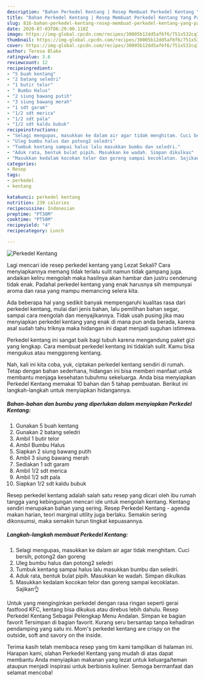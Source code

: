 ```yaml
---
description: "Bahan Perkedel Kentang | Resep Membuat Perkedel Kentang Yang Paling Enak"
title: "Bahan Perkedel Kentang | Resep Membuat Perkedel Kentang Yang Paling Enak"
slug: 816-bahan-perkedel-kentang-resep-membuat-perkedel-kentang-yang-paling-enak
date: 2020-07-03T06:29:00.118Z
image: https://img-global.cpcdn.com/recipes/30005b12dd5af6f6/751x532cq70/perkedel-kentang-foto-resep-utama.jpg
thumbnail: https://img-global.cpcdn.com/recipes/30005b12dd5af6f6/751x532cq70/perkedel-kentang-foto-resep-utama.jpg
cover: https://img-global.cpcdn.com/recipes/30005b12dd5af6f6/751x532cq70/perkedel-kentang-foto-resep-utama.jpg
author: Teresa Blake
ratingvalue: 3.6
reviewcount: 12
recipeingredient:
- "5 buah kentang"
- "2 batang seledri"
- "1 butir telor"
- " Bumbu Halus"
- "2 siung bawang putih"
- "3 siung bawang merah"
- "1 sdt garam"
- "1/2 sdt merica"
- "1/2 sdt pala"
- "1/2 sdt kaldu bubuk"
recipeinstructions:
- "Selagi mengupas, masukkan ke dalam air agar tidak menghitam. Cuci bersih, potong2 dan goreng"
- "Uleg bumbu halus dan potong2 seledri"
- "Tumbuk kentang sampai halus lalu masukkan bumbu dan seledri."
- "Aduk rata, bentuk bulat pipih. Masukkan ke wadah. Simpan dikulkas"
- "Masukkan kedalam kocokan telor dan goreng sampai kecoklatan. Sajikan👌"
categories:
- Resep
tags:
- perkedel
- kentang

katakunci: perkedel kentang 
nutrition: 239 calories
recipecuisine: Indonesian
preptime: "PT38M"
cooktime: "PT50M"
recipeyield: "4"
recipecategory: Lunch

---
```



![Perkedel Kentang](https://img-global.cpcdn.com/recipes/30005b12dd5af6f6/751x532cq70/perkedel-kentang-foto-resep-utama.jpg)

Lagi mencari ide resep perkedel kentang yang Lezat Sekali? Cara menyiapkannya memang tidak terlalu sulit namun tidak gampang juga. andaikan keliru mengolah maka hasilnya akan hambar dan justru cenderung tidak enak. Padahal perkedel kentang yang enak harusnya sih mempunyai aroma dan rasa yang mampu memancing selera kita.

Ada beberapa hal yang sedikit banyak mempengaruhi kualitas rasa dari perkedel kentang, mulai dari jenis bahan, lalu pemilihan bahan segar, sampai cara mengolah dan menyajikannya. Tidak usah pusing jika mau menyiapkan perkedel kentang yang enak di mana pun anda berada, karena asal sudah tahu triknya maka hidangan ini dapat menjadi suguhan istimewa.

Perkedel kentang ini sangat baik bagi tubuh karena mengandung paket gizi yang lengkap. Cara membuat perkedel kentang ini tidaklah sulit. Kamu bisa mengukus atau menggoreng kentang.


Nah, kali ini kita coba, yuk, ciptakan perkedel kentang sendiri di rumah. Tetap dengan bahan sederhana, hidangan ini bisa memberi manfaat untuk membantu menjaga kesehatan tubuhmu sekeluarga. Anda bisa menyiapkan Perkedel Kentang memakai 10 bahan dan 5 tahap pembuatan. Berikut ini langkah-langkah untuk menyiapkan hidangannya.

<!--inarticleads1-->

##### Bahan-bahan dan bumbu yang diperlukan dalam menyiapkan Perkedel Kentang:

1. Gunakan 5 buah kentang
1. Gunakan 2 batang seledri
1. Ambil 1 butir telor
1. Ambil  Bumbu Halus
1. Siapkan 2 siung bawang putih
1. Ambil 3 siung bawang merah
1. Sediakan 1 sdt garam
1. Ambil 1/2 sdt merica
1. Ambil 1/2 sdt pala
1. Siapkan 1/2 sdt kaldu bubuk


Resep perkedel kentang adalah salah satu resep yang dicari oleh ibu rumah tangga yang kebingungan mencari ide untuk mengolah kentang. Kentang sendiri merupakan bahan yang sering. Resep Perkedel Kentang - agenda makan harian, teori marginal utility juga berlaku. Semakin sering dikonsumsi, maka semakin turun tingkat kepuasannya. 

<!--inarticleads2-->

##### Langkah-langkah membuat Perkedel Kentang:

1. Selagi mengupas, masukkan ke dalam air agar tidak menghitam. Cuci bersih, potong2 dan goreng
1. Uleg bumbu halus dan potong2 seledri
1. Tumbuk kentang sampai halus lalu masukkan bumbu dan seledri.
1. Aduk rata, bentuk bulat pipih. Masukkan ke wadah. Simpan dikulkas
1. Masukkan kedalam kocokan telor dan goreng sampai kecoklatan. Sajikan👌


Untuk yang menginginkan perkedel dengan rasa ringan seperti gerai fastfood KFC, kentang bisa dikukus atau direbus lebih dahulu. Resep Perkedel Kentang Sebagai Pelengkap Menu Andalan. Simpan ke bagian favorit Tersimpan di bagian favorit. Kurang seru bersantap tanpa kehadiran pendamping yang satu ini. Mom&#39;s perkedel kentang are crispy on the outside, soft and savory on the inside. 

Terima kasih telah membaca resep yang tim kami tampilkan di halaman ini. Harapan kami, olahan Perkedel Kentang yang mudah di atas dapat membantu Anda menyiapkan makanan yang lezat untuk keluarga/teman ataupun menjadi inspirasi untuk berbisnis kuliner. Semoga bermanfaat dan selamat mencoba!
